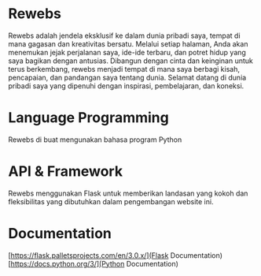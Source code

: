 # Rewebs
Rewebs adalah jendela eksklusif ke dalam dunia pribadi saya, tempat di mana gagasan dan kreativitas bersatu. Melalui setiap halaman, Anda akan menemukan jejak perjalanan saya, ide-ide terbaru, dan potret hidup yang saya bagikan dengan antusias. Dibangun dengan cinta dan keinginan untuk terus berkembang, rewebs menjadi tempat di mana saya berbagi kisah, pencapaian, dan pandangan saya tentang dunia. Selamat datang di dunia pribadi saya yang dipenuhi dengan inspirasi, pembelajaran, dan koneksi.

# Language Programming
Rewebs di buat mengunakan bahasa program Python

# API & Framework
Rewebs menggunakan Flask untuk memberikan landasan yang kokoh dan fleksibilitas yang dibutuhkan dalam pengembangan website ini. 

# Documentation

[https://flask.palletsprojects.com/en/3.0.x/](Flask Documentation)
[https://docs.python.org/3/](Python Documentation)

